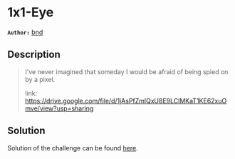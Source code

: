 # 1x1-Eye

**`Author:`** [bnd](https://www.linkedin.com/in/anesbendaoud/)

## Description

> I've never imagined that someday I would be afraid of being spied on by a pixel.  
>   
> link: https://drive.google.com/file/d/1jAsPfZmlQxU8E9LClMKaT1KE62xuOmve/view?usp=sharing   





  





## Solution
Solution of the challenge can be found [here](solution/).
